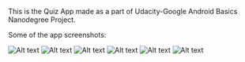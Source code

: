 This is the Quiz App made as a part of Udacity-Google Android Basics Nanodegree Project.

Some of the app screenshots:

![Alt text](https://i.imgur.com/MU7Rzjnl.png)        ![Alt text](https://i.imgur.com/3mnR0Rjl.png)
![Alt text](https://i.imgur.com/2wBbiTHl.png)
![Alt text](https://i.imgur.com/UnQNxvGl.png)
![Alt text](https://i.imgur.com/eckFUtxl.png)
![Alt text](https://i.imgur.com/ybJiUXil.png)
